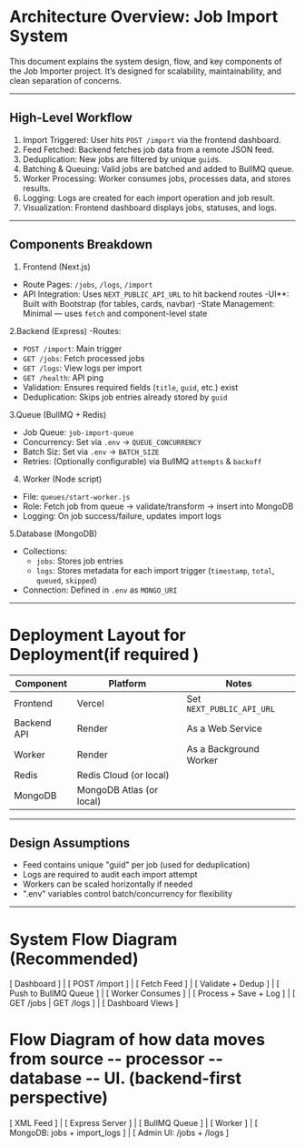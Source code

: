 #  Architecture Overview: Job Import System

This document explains the system design, flow, and key components of the Job Importer project. It’s designed for scalability, maintainability, and clean separation of concerns.

---

##  High-Level Workflow

1. Import Triggered: User hits `POST /import` via the frontend dashboard.
2. Feed Fetched: Backend fetches job data from a remote JSON feed.
3. Deduplication: New jobs are filtered by unique `guid`s.
4. Batching & Queuing: Valid jobs are batched and added to BullMQ queue.
5. Worker Processing: Worker consumes jobs, processes data, and stores results.
6. Logging: Logs are created for each import operation and job result.
7. Visualization: Frontend dashboard displays jobs, statuses, and logs.

---

##  Components Breakdown

 1. Frontend (Next.js)
- Route Pages: `/jobs`, `/logs`, `/import`
- API Integration: Uses `NEXT_PUBLIC_API_URL` to hit backend routes
-UI**: Built with Bootstrap (for tables, cards, navbar)
-State Management: Minimal — uses `fetch` and component-level state

 2.Backend (Express)
-Routes:
  - `POST /import`: Main trigger
  - `GET /jobs`: Fetch processed jobs
  - `GET /logs`: View logs per import
  - `GET /health`: API ping
- Validation: Ensures required fields (`title`, `guid`, etc.) exist
- Deduplication: Skips job entries already stored by `guid`

 3.Queue (BullMQ + Redis)
- Job Queue: `job-import-queue`
- Concurrency: Set via `.env` → `QUEUE_CONCURRENCY`
- Batch Siz: Set via `.env` → `BATCH_SIZE`
- Retries: (Optionally configurable) via BullMQ `attempts` & `backoff`

4. Worker (Node script)
- File: `queues/start-worker.js`
- Role: Fetch job from queue → validate/transform → insert into MongoDB
- Logging: On job success/failure, updates import logs

5.Database (MongoDB)
- Collections:
  - `jobs`: Stores job entries
  - `logs`: Stores metadata for each import trigger (`timestamp`, `total`, `queued`, `skipped`)
- Connection: Defined in `.env` as `MONGO_URI`

---

# Deployment Layout for Deployment(if required )

| Component     | Platform  | Notes                         |
|---------------|-----------|-------------------------------|
| Frontend      | Vercel    | Set `NEXT_PUBLIC_API_URL`     |
| Backend API   | Render    | As a Web Service              |
| Worker        | Render    | As a Background Worker        |
| Redis         | Redis Cloud (or local)                   |
| MongoDB       | MongoDB Atlas (or local)                 |

---

##  Design Assumptions

- Feed contains unique "guid" per job (used for deduplication)
- Logs are required to audit each import attempt
- Workers can be scaled horizontally if needed
- ".env" variables control batch/concurrency for flexibility

---

# System Flow Diagram (Recommended)

[ Dashboard ] 
     |
[ POST /import ]
     |
[ Fetch Feed ]
     |
[ Validate + Dedup ]
     |
[ Push to BullMQ Queue ]
     |
[ Worker Consumes ]
     |
[ Process + Save + Log ]
     |
[ GET /jobs | GET /logs ]
     |
[ Dashboard Views ]

# Flow Diagram of how data moves from source -- processor -- database -- UI. (backend-first perspective)
[ XML Feed ] 
     |
[ Express Server ]
     |
[ BullMQ Queue ] 
     |
[ Worker ]
     |
[ MongoDB: jobs + import_logs ]
     |
[ Admin UI: /jobs + /logs ]
